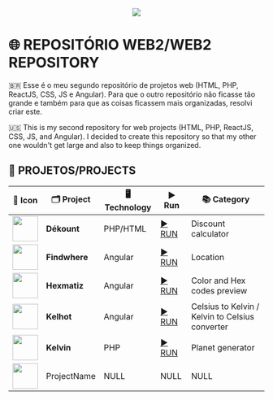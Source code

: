 <p align="center">
  <img src="https://user-images.githubusercontent.com/26885598/141181429-54705a09-bac3-4744-abbe-c23ab3385784.png">
</p>

# 🌐 REPOSITÓRIO WEB2/WEB2 REPOSITORY
🇧🇷 Esse é o meu segundo repositório de projetos web (HTML, PHP, ReactJS, CSS, JS e Angular). Para que o outro repositório não ficasse tão grande e também para que as coisas ficassem mais organizadas, resolvi criar este.

🇺🇸 This is my second repository for web projects (HTML, PHP, ReactJS, CSS, JS, and Angular). I decided to create this repository so that my other one wouldn't get large and also to keep things organized.

## 📁 PROJETOS/PROJECTS

| 🔴 Icon | 🗂 Project | 🖥️ Technology | ▶ Run | 📚 Category |
|--- |--- |--- |--- |--- |
| <img src="https://raw.githubusercontent.com/Redwars22/Web2/main/D%C3%A9kount/src/dekount.png" width="50px"> | **Dékount** | PHP/HTML | [▶️ RUN](https://projectdekount.redwars22.repl.co) | Discount calculator |
| <img src="https://github.com/Redwars22/Web2/blob/main/findwhere.png?raw=true" width="50px"> | **Findwhere** | Angular | [▶️ RUN](https://findwhere-1d8b2.firebaseapp.com/?68662) | Location |
| <img src="https://github.com/Redwars22/Web2/blob/main/hexmatiz.png?raw=true" width="50px"> | **Hexmatiz** | Angular | [▶️ RUN](https://hexmatiz.firebaseapp.com/?72360) | Color and Hex codes preview |
| <img src="https://github.com/Redwars22/Web2/blob/main/kelhot.png?raw=true" width="50px"> | **Kelhot** | Angular | [▶️ RUN](https://projectkelhot.stackblitz.io/) | Celsius to Kelvin / Kelvin to Celsius converter |
| <img src="https://raw.githubusercontent.com/Redwars22/Web2/main/Kelvin/resx/kelvin.png" width="50px"> | **Kelvin** | PHP | [▶️ RUN](https://projectkelvin.redwars22.repl.co/) | Planet generator |
| <img src="" width="50px"> | ProjectName | NULL | NULL | NULL|
